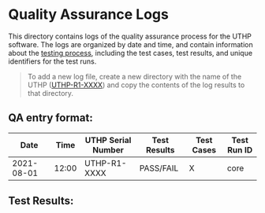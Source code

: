 # Quality Assurance Logs

This directory contains logs of the quality assurance process for the UTHP software. The logs are organized by date and time, and contain information about the [testing process](https://github.com/SystemsCyber/meta-uthp/tree/scarthgap/recipes-devtools/uthp-tests/files/uthp-tests), including the test cases, test results, and unique identifiers for the test runs.

> To add a new log file, create a new directory with the name of the UTHP ([UTHP-R1-XXXX](./UTHP-R1-XXXX/)) and copy the contents of the log results to that directory.

## QA entry format:

| Date       | Time | UTHP Serial Number | Test Results | Test Cases | Test Run ID |
|------------|------|--------------------|--------------|------------|-------------|
| 2021-08-01 | 12:00| UTHP-R1-XXXX       | PASS/FAIL    | X          | core        |

## Test Results: